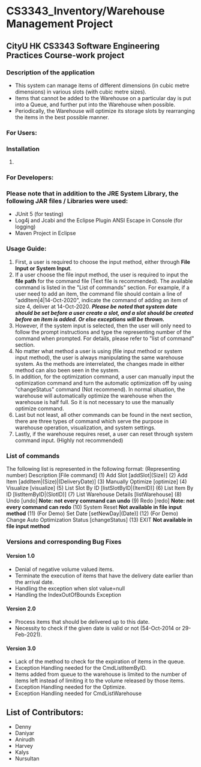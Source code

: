 # CS3343_Inventory/Warehouse Management Project
## CityU HK CS3343 Software Engineering Practices Course-work project

### Description of the application
- This system can manage items of different dimensions (in cubic metre dimensions) in various slots (with cubic metre sizes).
- Items that cannot be added to the Warehouse on a particular day is put into a Queue, and further put into the Warehouse when possible.
- Periodically, the Warehouse will optimize its storage slots by rearranging the items in the best possible manner.

### For Users:
### Installation
1.


### For Developers:
### Please note that in addition to the JRE System Library, the following JAR files / Libraries were used:
- JUnit 5 (for testing)
- Log4j and Jcabi and the Eclipse Plugin ANSI Escape in Console (for logging)
- Maven Project in Eclipse


### Usage Guide:

1. First, a user is required to choose the input method, either through **File Input or System Input**.
2. If a user choose the file input method, the user is required to input the **file path** for the command file (Text file is recommended). The available command is listed in the "List of commands" section. For example, if a user need to add an item, the command file should contain a line of "addItem|4|14-Oct-2020", indicate the command of adding an item of size 4, deliver at 14-Oct-2020.
***Please be noted that system date should be set before a user create a slot, and a slot should be created before an item is added. Or else exceptions will be thrown.***
3. However, if the system input is selected, then the user will only need to follow the prompt instructions and type the representing number of the command when prompted. For details, please refer to "list of command" section.
4. No matter what method a user is using (file input method or system input method), the user is always manipulating the same warehouse system. As the methods are interrelated, the changes made in either method can also been seen in the system.
5. In addition, for the optimization command, a user can manually input the optimization command and turn the automatic optimization off by using "changeStatus" command (Not recommend). In normal situation, the warehouse will automatically optimize the warehouse when the warehouse is half full. So it is not necessary to use the manually optimize command.
6. Last but not least, all other commands can be found in the next section, there are three types of command which serve the purpose in warehouse operation, visualization, and system settings.
7. Lastly, if the warehouse requires reset, a user can reset through system command input. (Highly not recommended)


### List of commands
The following list is represented in the following format:
(Representing number) Description [File command]
(1) Add Slot [addSlot|(Size)]
(2) Add Item [addItem|(Size)|(DeliveryDate)]
(3) Manually Optimize [optimize]
(4) Visualize [visualize]
(5) List Slot By ID [listSlotByID|(ItemID)]
(6) List Item By ID [listItemByID|(SlotID)]
(7) List Warehouse Details [listWarehouse]
(8) Undo [undo] **Note: not every command can undo**
(9) Redo [redo] **Note: not every command can redo**
(10) System Reset **Not available in file input method**
(11) (For Demo) Set Date [setNewDay|(Date)]
(12) (For Demo) Change Auto Optimization Status [changeStatus]
(13) EXIT **Not available in file input method**



### Versions and corresponding Bug Fixes

#### Version 1.0
- Denial of negative volume valued items.
- Terminate the execution of items that have the delivery date earlier than the arrival date.
- Handling the exception when slot value=null
- Handling the IndexOutOfBounds Exception
#### Version 2.0
- Process items that should be delivered up to this date.
- Necessity to check if the given date is valid or not (54-Oct-2014 or 29-Feb-2021).  
#### Version 3.0
- Lack of the method to check for the expiration of items in the queue.
- Exception Handling needed for the CmdListItemByID.
- Items added from queue to the warehouse is limited to the number of items left instead of limiting it to the volume released by those items.
- Exception Handling needed for the Optimize.
- Exception Handling needed for CmdListWarehouse

## List of Contributors:
- Denny
- Daniyar
- Anirudh
- Harvey
- Kalys
- Nursultan
